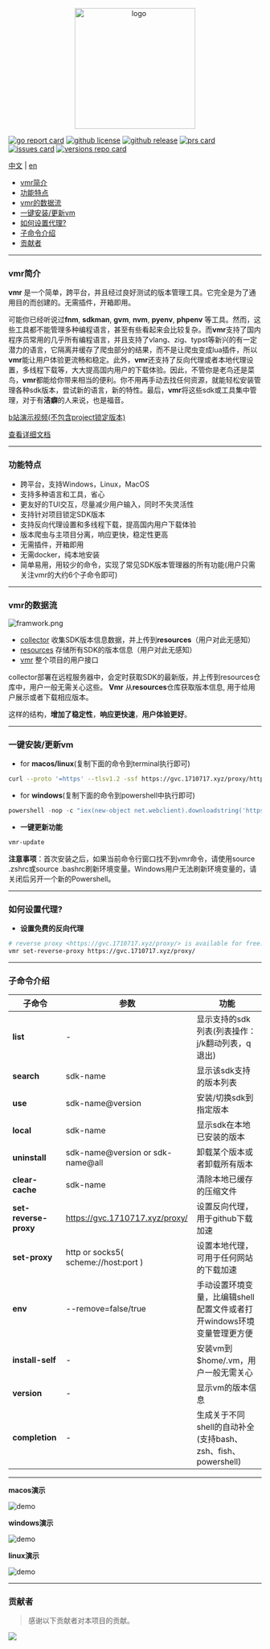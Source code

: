<p style="" align="center">
  <!-- <img src="https://github.com/moqsien/img_repo/raw/main/vm_header_photo_2.png" alt="logo" width="720" height="240"> -->
  <img src="https://github.com/moqsien/img_repo/raw/main/vmr_logo.png" alt="logo" width="240" height="240">
</p>

[![go report card](https://img.shields.io/badge/go%20report-a+-brightgreen.svg?style=for-the-badge)](https://goreportcard.com/report/github.com/gvcgo/version-manager)
[![github license](https://img.shields.io/github/license/gvcgo/version-manager?style=for-the-badge)](license)
[![github release](https://img.shields.io/github/v/release/gvcgo/version-manager?display_name=tag&style=for-the-badge)](https://github.com/gvcgo/version-manager/releases)
[![prs card](https://img.shields.io/badge/prs-vm-cyan.svg?style=for-the-badge)](https://github.com/gvcgo/version-manager/pulls)
[![issues card](https://img.shields.io/badge/issues-vm-pink.svg?style=for-the-badge)](https://github.com/gvcgo/version-manager/issues)
[![versions repo card](https://img.shields.io/badge/versions-repo-blue.svg?style=for-the-badge)](https://github.com/gvcgo/resources)

[中文](https://github.com/gvcgo/version-manager/blob/main/docs/readmecn.md) | [en](https://github.com/gvcgo/version-manager)

- [vmr简介](#vmr简介)
- [功能特点](#功能特点)
- [vmr的数据流](#vmr的数据流)
- [一键安装/更新vm](#一键安装更新vm)
- [如何设置代理?](#如何设置代理)
- [子命令介绍](#子命令介绍)
- [贡献者](#贡献者)

------
<p id="1"></p>  

### vmr简介

**vmr** 是一个简单，跨平台，并且经过良好测试的版本管理工具。它完全是为了通用目的而创建的。无需插件，开箱即用。

可能你已经听说过**fnm**, **sdkman**, **gvm**, **nvm**, **pyenv**, **phpenv** 等工具。然而，这些工具都不能管理多种编程语言，甚至有些看起来会比较复杂。而**vmr**支持了国内程序员常用的几乎所有编程语言，并且支持了vlang、zig、typst等新兴的有一定潜力的语言，它隔离并缓存了爬虫部分的结果，而不是让爬虫变成lua插件，所以**vmr**能让用户体验更流畅和稳定。此外，**vmr**还支持了反向代理或者本地代理设置，多线程下载等，大大提高国内用户的下载体验。因此，不管你是老鸟还是菜鸟，**vmr**都能给你带来相当的便利。你不用再手动去找任何资源，就能轻松安装管理各种sdk版本，尝试新的语言，新的特性。最后，**vmr**将这些sdk或工具集中管理，对于有**洁癖**的人来说，也是福音。

[b站演示视频(不包含project锁定版本)](https://www.bilibili.com/video/BV1bZ421v7sD/)

[查看详细文档](https://gvcgo.github.io/vmr/)

------

<p id="2"></p>

### 功能特点

- 跨平台，支持Windows，Linux，MacOS
- 支持多种语言和工具，省心
- 更友好的TUI交互，尽量减少用户输入，同时不失灵活性
- 支持针对项目锁定SDK版本
- 支持反向代理设置和多线程下载，提高国内用户下载体验
- 版本爬虫与主项目分离，响应更快，稳定性更高
- 无需插件，开箱即用
- 无需docker，纯本地安装
- 简单易用，用较少的命令，实现了常见SDK版本管理器的所有功能(用户只需关注vmr的大约6个子命令即可)

------

### vmr的数据流

![framwork.png](https://github.com/moqsien/img_repo/raw/main/framework.png)

- [collector](https://github.com/gvcgo/collector) 收集SDK版本信息数据，并上传到**resources**（用户对此无感知）
- [resources](https://github.com/gvcgo/resources) 存储所有SDK的版本信息（用户对此无感知）
- [vmr](https://github.com/gvcgo/version-manager) 整个项目的用户接口

collector部署在远程服务器中，会定时获取SDK的最新版，并上传到resources仓库中，用户一般无需关心这些。
**Vmr** 从**resources**仓库获取版本信息, 用于给用户展示或者下载相应版本。

这样的结构，**增加了稳定性**，**响应更快速**，**用户体验更好**。

------

<p id="4"></p>  

### 一键安装/更新vm
- for **macos/linux**(复制下面的命令到terminal执行即可)
```bash
curl --proto '=https' --tlsv1.2 -ssf https://gvc.1710717.xyz/proxy/https://raw.githubusercontent.com/gvcgo/version-manager/main/scripts/install.sh | sh
```

- for **windows**(复制下面的命令到powershell中执行即可)
```powershell
powershell -nop -c "iex(new-object net.webclient).downloadstring('https://gvc.1710717.xyz/proxy/https://raw.githubusercontent.com/gvcgo/version-manager/main/scripts/install.ps1')"
```

- **一键更新功能**
```bash
vmr-update
```

**注意事项**：首次安装之后，如果当前命令行窗口找不到vmr命令，请使用source .zshrc或source .bashrc刷新环境变量。Windows用户无法刷新环境变量的，请关闭后另开一个新的Powershell。

------

<p id="5"></p> 

### 如何设置代理?

- **设置免费的反向代理**

```bash
# reverse proxy <https://gvc.1710717.xyz/proxy/> is available for free.
vmr set-reverse-proxy https://gvc.1710717.xyz/proxy/
```

------

<p id="6"></p> 

### 子命令介绍

| 子命令 | 参数 | 功能 |
|-------|-------|-------|
| **list** | - | 显示支持的sdk列表(列表操作：j/k翻动列表，q退出) |
| **search** | sdk-name | 显示该sdk支持的版本列表 |
| **use** | sdk-name@version | 安装/切换sdk到指定版本 |
| **local** | sdk-name | 显示sdk在本地已安装的版本 |
| **uninstall** | sdk-name@version or sdk-name@all | 卸载某个版本或者卸载所有版本 |
| **clear-cache** | sdk-name | 清除本地已缓存的压缩文件 |
| **set-reverse-proxy** | https://gvc.1710717.xyz/proxy/ | 设置反向代理，用于github下载加速 |
| **set-proxy** | http or socks5( scheme://host:port ) | 设置本地代理，可用于任何网站的下载加速 |
| **env** | --remove=false/true | 手动设置环境变量，比编辑shell配置文件或者打开windows环境变量管理更方便 |
| **install-self** | - | 安装vm到$home/.vm，用户一般无需关心 |
| **version** | - | 显示vm的版本信息 |
| **completion** | - | 生成关于不同shell的自动补全(支持bash、zsh、fish、powershell) |

------

**macos演示**

<!-- <a href="https://asciinema.org/a/647462" target="_blank"><img src="https://asciinema.org/a/647462.svg" /></a> -->
![demo](https://github.com/moqsien/img_repo/raw/main/vm.gif)

**windows演示**

![demo](https://github.com/moqsien/img_repo/raw/main/vm_win.gif)

**linux演示**

![demo](https://github.com/moqsien/img_repo/raw/main/vm_linux.gif)

------
<p id="9"></p>  

### 贡献者
> 感谢以下贡献者对本项目的贡献。
<a href="https://github.com/gvcgo/version-manager/graphs/contributors">
  <img src="https://contrib.rocks/image?repo=gvcgo/version-manager" />
</a>
